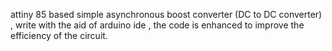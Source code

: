 attiny 85 based simple asynchronous boost converter (DC to DC converter) , write with the aid of arduino ide , the code is enhanced to improve the efficiency of the circuit.
